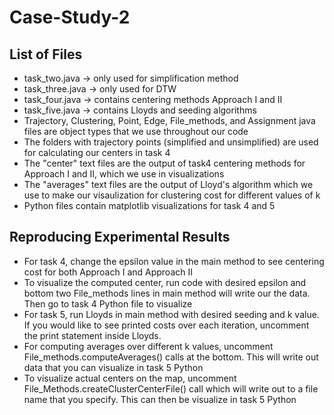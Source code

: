 # Case-Study-2 

## List of Files
- task_two.java $\rightarrow$ only used for simplification method
- task_three.java $\rightarrow$ only used for DTW 
- task_four.java $\rightarrow$ contains centering methods Approach I and II
-  task_five.java $\rightarrow$ contains Lloyds and seeding algorithms
-  Trajectory, Clustering, Point, Edge, File_methods, and Assignment java files are object types that we use throughout our code
-  The folders with trajectory points (simplified and unsimplified) are used for calculating our centers in task 4
-  The "center" text files are the output of task4 centering methods for Approach I and II, which we use in visualizations
-  The "averages" text files are the output of Lloyd's algorithm which we use to make our visaulization for clustering cost for different values of k
-  Python files contain matplotlib visualizations for task 4 and 5

## Reproducing Experimental Results

- For task 4, change the epsilon value in the main method to see centering cost for both Approach I and Approach II
- To visualize the computed center, run code with desired epsilon and bottom two File_methods lines in main method will write our the data. Then go to task 4 Python file to visualize
- For task 5, run Lloyds in main method with desired seeding and k value. If you would like to see printed costs over each iteration, uncomment the print statement inside Lloyds. 
- For computing averages over different k values, uncomment File_methods.computeAverages() calls at the bottom. This will write out data that you can visualize in task 5 Python
- To visualize actual centers on the map, uncomment File_Methods.createClusterCenterFile() call which will write out to a file name that you specify. This can then be visualize in task 5 Python

